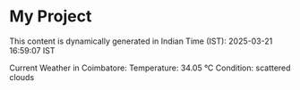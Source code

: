 # My Project

This content is dynamically generated in Indian Time (IST): 2025-03-21 16:59:07 IST


Current Weather in Coimbatore:
Temperature: 34.05 °C
Condition: scattered clouds
